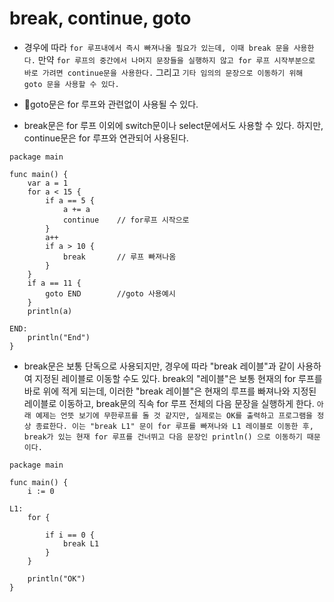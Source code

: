 # break, continue, goto

- 경우에 따라 `for 루프내에서 즉시 빠져나올 필요가 있는데, 이때 break 문을 사용한다.` 만약 `for 루프의 중간에서 나머지 문장들을 실행하지 않고 for 루프 시작부분으로 바로 가려면 continue문을 사용한다.` 그리고 `기타 임의의 문장으로 이동하기 위해 goto 문을 사용할 수 있다.`

- 📌goto문은 for 루프와 관련없이 사용될 수 있다.

- break문은 for 루프 이외에 switch문이나 select문에서도 사용할 수 있다. 하지만, continue문은 for 루프와 연관되어 사용된다.
```
package main

func main() {
    var a = 1
    for a < 15 {
        if a == 5 {
            a += a
            continue    // for루프 시작으로
        }
        a++
        if a > 10 {
            break       // 루프 빠져나옴
        }
    }
    if a == 11 {
        goto END        //goto 사용예시
    }
    println(a)
 
END:
    println("End")
}
```

- break문은 보통 단독으로 사용되지만, 경우에 따라 "break 레이블"과 같이 사용하여 지정된 레이블로 이동할 수도 있다. break의 "레이블"은 보통 현재의 for 루프를 바로 위에 적게 되는데, 이러한 "break 레이블"은 현재의 루프를 빠져나와 지정된 레이블로 이동하고, break문의 직속 for 루프 전체의 다음 문장을 실행하게 한다. `아래 예제는 언뜻 보기에 무한루프를 돌 것 같지만, 실제로는 OK를 출력하고 프로그램을 정상 종료한다. 이는 "break L1" 문이 for 루프를 빠져나와 L1 레이블로 이동한 후, break가 있는 현재 for 루프를 건너뛰고 다음 문장인 println() 으로 이동하기 때문이다.`
```
package main
 
func main() {
    i := 0
 
L1:
    for {
     
        if i == 0 {
            break L1
        }
    }
 
    println("OK")
}
```